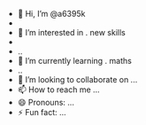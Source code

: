 - 👋 Hi, I’m @a6395k
- 
- 👀 I’m interested in . new skills
- 
- ..
- 🌱 I’m currently learning . maths
- ..
- 💞️ I’m looking to collaborate on ...
- 📫 How to reach me ...
- 😄 Pronouns: ...
- ⚡ Fun fact: ...

<!---
a6395k/a6395k is a ✨ special ✨ repository because its `README.md` (this file) appears on your GitHub profile.
You can click the Preview link to take a look at your changes.
--->
